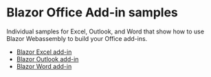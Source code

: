 # Blazor Office Add-in samples

Individual samples for Excel, Outlook, and Word that show how to use Blazor Webassembly to build your Office add-ins.

- [Blazor Excel add-in](./excel-blazor-add-in/)
- [Blazor Outlook add-in](./outlook-blazor-add-in/)
- [Blazor Word add-in](./word-blazor-add-in/)